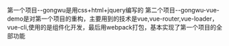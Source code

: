 第一个项目--gongwu是用css+html+jquery编写的
第二个项目--gongwu-vue-demo是对第一个项目的重构，主要用到的技术是vue,vue-router,vue-loader，vue-cli,使用的是组件化开发，最后用webpack打包，基本实现了第一个项目的全部功能
